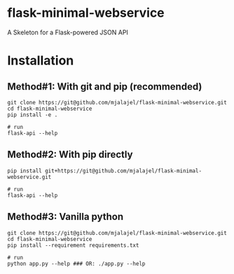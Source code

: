 # flask-minimal-webservice
A Skeleton for a Flask-powered JSON API


# Installation

## Method#1: With git and pip (recommended)

    git clone https://git@github.com/mjalajel/flask-minimal-webservice.git
    cd flask-minimal-webservice
    pip install -e .

    # run
    flask-api --help

## Method#2: With pip directly

    pip install git+https://git@github.com/mjalajel/flask-minimal-webservice.git

    # run
    flask-api --help

## Method#3: Vanilla python

    git clone https://git@github.com/mjalajel/flask-minimal-webservice.git
    cd flask-minimal-webservice
    pip install --requirement requirements.txt

    # run
    python app.py --help ### OR: ./app.py --help
